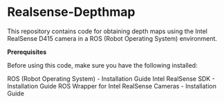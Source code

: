 # Realsense-Depthmap
[//]: <> (Get depth map using realsense D415 camera)
This repository contains code for obtaining depth maps using the Intel RealSense D415 camera in a ROS (Robot Operating System) environment.

**Prerequisites**

Before using this code, make sure you have the following installed:

ROS (Robot Operating System) - Installation Guide
Intel RealSense SDK - Installation Guide
ROS Wrapper for Intel RealSense Cameras - Installation Guide
